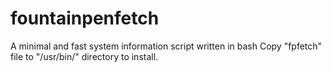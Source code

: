 # fountainpenfetch
A minimal and fast system information script written in bash
Copy "fpfetch" file to "/usr/bin/" directory to install.
